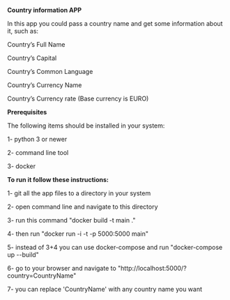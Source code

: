 **Country  information APP**

In this app you could pass a country name and get some information about it, such as:

Country’s Full Name

Country’s Capital

Country’s Common Language

Country’s Currency Name

Country’s Currency rate (Base currency is EURO)


**Prerequisites**

The following items should be installed in your system:

1- python 3 or newer

2- command line tool

3- docker


**To run it follow these instructions:**

1- git all the app files to a directory in your system

2- open command line and navigate to this directory

3- run this command "docker build -t main ."

4- then run "docker run -i -t -p 5000:5000 main"

5- instead of 3+4 you can use docker-compose and run "docker-compose up --build"

6- go to your browser and navigate to "http://localhost:5000/?country=CountryName"
  
7- you can replace 'CountryName' with any country name you want




  
